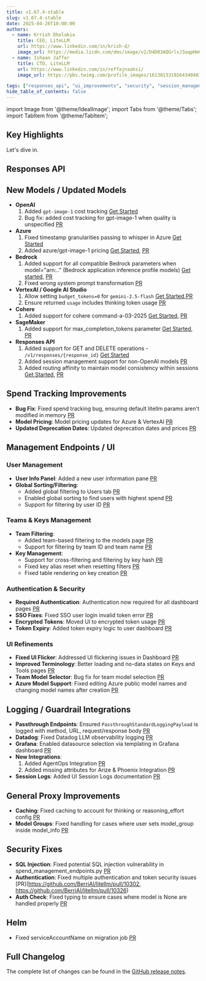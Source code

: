 ```yaml
---
title: v1.67.4-stable
slug: v1.67.4-stable
date: 2025-04-26T10:00:00
authors:
  - name: Krrish Dholakia
    title: CEO, LiteLLM
    url: https://www.linkedin.com/in/krish-d/
    image_url: https://media.licdn.com/dms/image/v2/D4D03AQGrlsJ3aqpHmQ/profile-displayphoto-shrink_400_400/B4DZSAzgP7HYAg-/0/1737327772964?e=1749686400&v=beta&t=Hkl3U8Ps0VtvNxX0BNNq24b4dtX5wQaPFp6oiKCIHD8
  - name: Ishaan Jaffer
    title: CTO, LiteLLM
    url: https://www.linkedin.com/in/reffajnaahsi/
    image_url: https://pbs.twimg.com/profile_images/1613813310264340481/lz54oEiB_400x400.jpg

tags: ["responses_api", "ui_improvements", "security", "session_management"]
hide_table_of_contents: false
---
```

import Image from '@theme/IdealImage';
import Tabs from '@theme/Tabs';
import TabItem from '@theme/TabItem';

## Key Highlights


Let's dive in.

## Responses API


## New Models / Updated Models

- **OpenAI**
    1. Added `gpt-image-1` cost tracking [Get Started](https://docs.litellm.ai/docs/image_generation)
    2. Bug fix: added cost tracking for gpt-image-1 when quality is unspecified [PR](https://github.com/BerriAI/litellm/pull/10247)
- **Azure**
    1. Fixed timestamp granularities passing to whisper in Azure [Get Started](https://docs.litellm.ai/docs/audio_transcription)
    2. Added azure/gpt-image-1 pricing [Get Started](https://docs.litellm.ai/docs/image_generation), [PR](https://github.com/BerriAI/litellm/pull/10327)
- **Bedrock**
    1. Added support for all compatible Bedrock parameters when model="arn:.." (Bedrock application inference profile models) [Get started](https://docs.litellm.ai/docs/providers/bedrock#bedrock-application-inference-profile), [PR](https://github.com/BerriAI/litellm/pull/10256)
    2. Fixed wrong system prompt transformation [PR](https://github.com/BerriAI/litellm/pull/10120)
- **VertexAI / Google AI Studio**
    1. Allow setting `budget_tokens=0` for `gemini-2.5-flash` [Get Started](https://docs.litellm.ai/docs/providers/gemini#usage---thinking--reasoning_content),[PR](https://github.com/BerriAI/litellm/pull/10198)
    2. Ensure returned `usage` includes thinking token usage [PR](https://github.com/BerriAI/litellm/pull/10198)
- **Cohere**
    1. Added support for cohere command-a-03-2025 [Get Started](https://docs.litellm.ai/docs/providers/cohere), [PR](https://github.com/BerriAI/litellm/pull/10295)
- **SageMaker**
    1. Added support for max_completion_tokens parameter [Get Started](https://docs.litellm.ai/docs/providers/sagemaker), [PR](https://github.com/BerriAI/litellm/pull/10300)
- **Responses API**
    1. Added support for GET and DELETE operations - `/v1/responses/{response_id}` [Get Started](../../docs/response_api)
    2. Added session management support for non-OpenAI models [PR](https://github.com/BerriAI/litellm/pull/10321)
    3. Added routing affinity to maintain model consistency within sessions [Get Started](https://docs.litellm.ai/docs/response_api#load-balancing-with-routing-affinity), [PR](https://github.com/BerriAI/litellm/pull/10193)


## Spend Tracking Improvements

- **Bug Fix**: Fixed spend tracking bug, ensuring default litellm params aren't modified in memory [PR](https://github.com/BerriAI/litellm/pull/10167)
- **Model Pricing**: Model pricing updates for Azure & VertexAI [PR](https://github.com/BerriAI/litellm/pull/10178)
- **Updated Deprecation Dates**: Updated deprecation dates and prices [PR](https://github.com/BerriAI/litellm/pull/10308)

## Management Endpoints / UI

### User Management
- **User Info Panel**: Added a new user information pane [PR](https://github.com/BerriAI/litellm/pull/10213)
- **Global Sorting/Filtering**: 
  - Added global filtering to Users tab [PR](https://github.com/BerriAI/litellm/pull/10195)
  - Enabled global sorting to find users with highest spend [PR](https://github.com/BerriAI/litellm/pull/10211)
  - Support for filtering by user ID [PR](https://github.com/BerriAI/litellm/pull/10322)

### Teams & Keys Management
- **Team Filtering**: 
  - Added team-based filtering to the models page [PR](https://github.com/BerriAI/litellm/pull/10325)
  - Support for filtering by team ID and team name [PR](https://github.com/BerriAI/litellm/pull/10324)
- **Key Management**: 
  - Support for cross-filtering and filtering by key hash [PR](https://github.com/BerriAI/litellm/pull/10322)
  - Fixed key alias reset when resetting filters [PR](https://github.com/BerriAI/litellm/pull/10099)
  - Fixed table rendering on key creation [PR](https://github.com/BerriAI/litellm/pull/10224)

### Authentication & Security
- **Required Authentication**: Authentication now required for all dashboard pages [PR](https://github.com/BerriAI/litellm/pull/10229)
- **SSO Fixes**: Fixed SSO user login invalid token error [PR](https://github.com/BerriAI/litellm/pull/10298)
- **Encrypted Tokens**: Moved UI to encrypted token usage [PR](https://github.com/BerriAI/litellm/pull/10302)
- **Token Expiry**: Added token expiry logic to user dashboard [PR](https://github.com/BerriAI/litellm/pull/10250)

### UI Refinements
- **Fixed UI Flicker**: Addressed UI flickering issues in Dashboard [PR](https://github.com/BerriAI/litellm/pull/10261)
- **Improved Terminology**: Better loading and no-data states on Keys and Tools pages [PR](https://github.com/BerriAI/litellm/pull/10253)
- **Team Model Selector**: Bug fix for team model selection [PR](https://github.com/BerriAI/litellm/pull/10171)
- **Azure Model Support**: Fixed editing Azure public model names and changing model names after creation [PR](https://github.com/BerriAI/litellm/pull/10249)


## Logging / Guardrail Integrations

- **Passthrough Endpoints**: Ensured `PassthroughStandardLoggingPayload` is logged with method, URL, request/response body [PR](https://github.com/BerriAI/litellm/pull/10194)
- **Datadog**: Fixed Datadog LLM observability logging [PR](https://github.com/BerriAI/litellm/pull/10206)
- **Grafana**: Enabled datasource selection via templating in Grafana dashboard [PR](https://github.com/BerriAI/litellm/pull/10257)
- **New Integrations**:
    1. Added AgentOps Integration [PR](https://github.com/BerriAI/litellm/pull/9685)
    2. Added missing attributes for Arize & Phoenix Integration [PR](https://github.com/BerriAI/litellm/pull/10215)
- **Session Logs**: Added UI Session Logs documentation [PR](https://github.com/BerriAI/litellm/pull/10334)

## General Proxy Improvements

- **Caching**: Fixed caching to account for thinking or reasoning_effort config [PR](https://github.com/BerriAI/litellm/pull/10140)
- **Model Groups**: Fixed handling for cases where user sets model_group inside model_info [PR](https://github.com/BerriAI/litellm/pull/10191)


## Security Fixes

- **SQL Injection**: Fixed potential SQL injection vulnerability in spend_management_endpoints.py [PR](https://github.com/BerriAI/litellm/pull/9878)
- **Authentication**: Fixed multiple authentication and token security issues [PR](https://github.com/BerriAI/litellm/pull/10302, https://github.com/BerriAI/litellm/pull/10326)
- **Auth Check**: Fixed typing to ensure cases where model is None are handled properly [PR](https://github.com/BerriAI/litellm/pull/10170)

## Helm

- Fixed serviceAccountName on migration job [PR](https://github.com/BerriAI/litellm/pull/10258)

## Full Changelog

The complete list of changes can be found in the [GitHub release notes](https://github.com/BerriAI/litellm/compare/v1.67.0-stable...v1.67.4-stable).